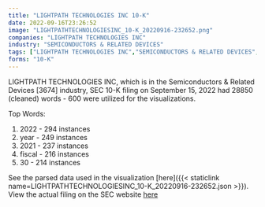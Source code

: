 ```yaml
---
title: "LIGHTPATH TECHNOLOGIES INC 10-K"
date: 2022-09-16T23:26:52
image: "LIGHTPATHTECHNOLOGIESINC_10-K_20220916-232652.png"
companies: "LIGHTPATH TECHNOLOGIES INC"
industry: "SEMICONDUCTORS & RELATED DEVICES"
tags: ["LIGHTPATH TECHNOLOGIES INC","SEMICONDUCTORS & RELATED DEVICES","09-15-2022","10-K"]
forms: "10-K"
---
```

LIGHTPATH TECHNOLOGIES INC, which is in the Semiconductors & Related Devices [3674] industry, SEC 10-K filing on September 15, 2022 had 28850 (cleaned) words - 600 were utilized for the visualizations.

Top Words:
1. 2022 - 294 instances
2. year - 249 instances
3. 2021 - 237 instances
4. fiscal - 216 instances
5. 30 - 214 instances


See the parsed data used in the visualization [here]({{< staticlink name=LIGHTPATHTECHNOLOGIESINC_10-K_20220916-232652.json >}}).  
View the actual filing on the SEC website [here](https://www.sec.gov/Archives/edgar/data/889971/0001654954-22-012585.txt)